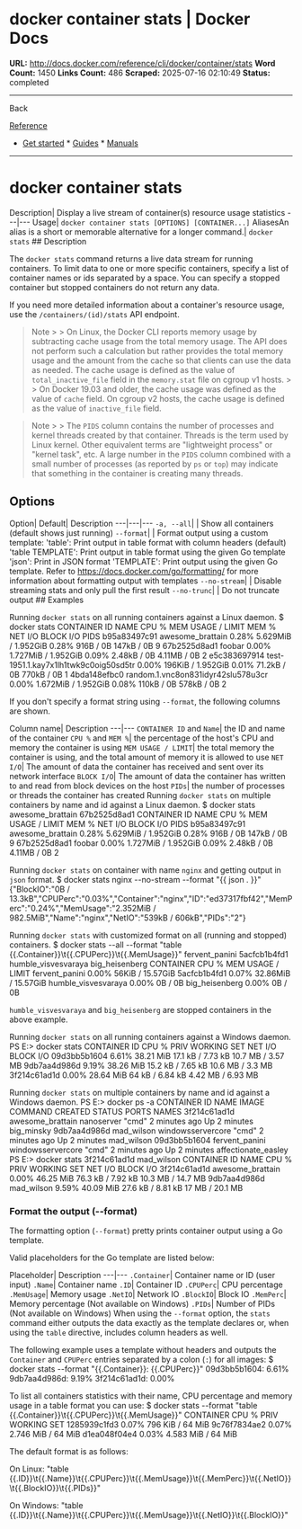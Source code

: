 # docker container stats | Docker Docs

**URL:** http://docs.docker.com/reference/cli/docker/container/stats
**Word Count:** 1450
**Links Count:** 486
**Scraped:** 2025-07-16 02:10:49
**Status:** completed

---

Back

[Reference](https://docs.docker.com/reference/)

  * [Get started](http://docs.docker.com/get-started/)   * [Guides](http://docs.docker.com/guides/)   * [Manuals](http://docs.docker.com/manuals/)

* * *

# docker container stats

Description| Display a live stream of container\(s\) resource usage statistics   ---|---   Usage| `docker container stats [OPTIONS] [CONTAINER...]`   AliasesAn alias is a short or memorable alternative for a longer command.| `docker stats`      ## Description

The `docker stats` command returns a live data stream for running containers. To limit data to one or more specific containers, specify a list of container names or ids separated by a space. You can specify a stopped container but stopped containers do not return any data.

If you need more detailed information about a container's resource usage, use the `/containers/(id)/stats` API endpoint.

> Note >  > On Linux, the Docker CLI reports memory usage by subtracting cache usage from the total memory usage. The API does not perform such a calculation but rather provides the total memory usage and the amount from the cache so that clients can use the data as needed. The cache usage is defined as the value of `total_inactive_file` field in the `memory.stat` file on cgroup v1 hosts. >  > On Docker 19.03 and older, the cache usage was defined as the value of `cache` field. On cgroup v2 hosts, the cache usage is defined as the value of `inactive_file` field.

> Note >  > The `PIDS` column contains the number of processes and kernel threads created by that container. Threads is the term used by Linux kernel. Other equivalent terms are "lightweight process" or "kernel task", etc. A large number in the `PIDS` column combined with a small number of processes \(as reported by `ps` or `top`\) may indicate that something in the container is creating many threads.

## Options

Option| Default| Description   ---|---|---   `-a, --all`| | Show all containers \(default shows just running\)   `--format`| | Format output using a custom template:   'table': Print output in table format with column headers \(default\)   'table TEMPLATE': Print output in table format using the given Go template   'json': Print in JSON format   'TEMPLATE': Print output using the given Go template.   Refer to <https://docs.docker.com/go/formatting/> for more information about formatting output with templates   `--no-stream`| | Disable streaming stats and only pull the first result   `--no-trunc`| | Do not truncate output      ## Examples

Running `docker stats` on all running containers against a Linux daemon.               $ docker stats          CONTAINER ID        NAME                                    CPU %               MEM USAGE / LIMIT     MEM %               NET I/O             BLOCK I/O           PIDS     b95a83497c91        awesome_brattain                        0.28%               5.629MiB / 1.952GiB   0.28%               916B / 0B           147kB / 0B          9     67b2525d8ad1        foobar                                  0.00%               1.727MiB / 1.952GiB   0.09%               2.48kB / 0B         4.11MB / 0B         2     e5c383697914        test-1951.1.kay7x1lh1twk9c0oig50sd5tr   0.00%               196KiB / 1.952GiB     0.01%               71.2kB / 0B         770kB / 0B          1     4bda148efbc0        random.1.vnc8on831idyr42slu578u3cr      0.00%               1.672MiB / 1.952GiB   0.08%               110kB / 0B          578kB / 0B          2     

If you don't specify a format string using `--format`, the following columns are shown.

Column name| Description   ---|---   `CONTAINER ID` and `Name`| the ID and name of the container   `CPU %` and `MEM %`| the percentage of the host's CPU and memory the container is using   `MEM USAGE / LIMIT`| the total memory the container is using, and the total amount of memory it is allowed to use   `NET I/O`| The amount of data the container has received and sent over its network interface   `BLOCK I/O`| The amount of data the container has written to and read from block devices on the host   `PIDs`| the number of processes or threads the container has created      Running `docker stats` on multiple containers by name and id against a Linux daemon.               $ docker stats awesome_brattain 67b2525d8ad1          CONTAINER ID        NAME                CPU %               MEM USAGE / LIMIT     MEM %               NET I/O             BLOCK I/O           PIDS     b95a83497c91        awesome_brattain    0.28%               5.629MiB / 1.952GiB   0.28%               916B / 0B           147kB / 0B          9     67b2525d8ad1        foobar              0.00%               1.727MiB / 1.952GiB   0.09%               2.48kB / 0B         4.11MB / 0B         2     

Running `docker stats` on container with name `nginx` and getting output in `json` format.               $ docker stats nginx --no-stream --format "{{ json . }}"     {"BlockIO":"0B / 13.3kB","CPUPerc":"0.03%","Container":"nginx","ID":"ed37317fbf42","MemPerc":"0.24%","MemUsage":"2.352MiB / 982.5MiB","Name":"nginx","NetIO":"539kB / 606kB","PIDs":"2"}     

Running `docker stats` with customized format on all \(running and stopped\) containers.               $ docker stats --all --format "table {{.Container}}\t{{.CPUPerc}}\t{{.MemUsage}}" fervent_panini 5acfcb1b4fd1 humble_visvesvaraya big_heisenberg          CONTAINER                CPU %               MEM USAGE / LIMIT     fervent_panini           0.00%               56KiB / 15.57GiB     5acfcb1b4fd1             0.07%               32.86MiB / 15.57GiB     humble_visvesvaraya      0.00%               0B / 0B     big_heisenberg           0.00%               0B / 0B     

`humble_visvesvaraya` and `big_heisenberg` are stopped containers in the above example.

Running `docker stats` on all running containers against a Windows daemon.               PS E:\> docker stats     CONTAINER ID        CPU %               PRIV WORKING SET    NET I/O             BLOCK I/O     09d3bb5b1604        6.61%               38.21 MiB           17.1 kB / 7.73 kB   10.7 MB / 3.57 MB     9db7aa4d986d        9.19%               38.26 MiB           15.2 kB / 7.65 kB   10.6 MB / 3.3 MB     3f214c61ad1d        0.00%               28.64 MiB           64 kB / 6.84 kB     4.42 MB / 6.93 MB

Running `docker stats` on multiple containers by name and id against a Windows daemon.               PS E:\> docker ps -a     CONTAINER ID        NAME                IMAGE               COMMAND             CREATED             STATUS              PORTS               NAMES     3f214c61ad1d        awesome_brattain    nanoserver          "cmd"               2 minutes ago       Up 2 minutes                            big_minsky     9db7aa4d986d        mad_wilson          windowsservercore   "cmd"               2 minutes ago       Up 2 minutes                            mad_wilson     09d3bb5b1604        fervent_panini      windowsservercore   "cmd"               2 minutes ago       Up 2 minutes                            affectionate_easley          PS E:\> docker stats 3f214c61ad1d mad_wilson     CONTAINER ID        NAME                CPU %               PRIV WORKING SET    NET I/O             BLOCK I/O     3f214c61ad1d        awesome_brattain    0.00%               46.25 MiB           76.3 kB / 7.92 kB   10.3 MB / 14.7 MB     9db7aa4d986d        mad_wilson          9.59%               40.09 MiB           27.6 kB / 8.81 kB   17 MB / 20.1 MB

### Format the output \(--format\)

The formatting option \(`--format`\) pretty prints container output using a Go template.

Valid placeholders for the Go template are listed below:

Placeholder| Description   ---|---   `.Container`| Container name or ID \(user input\)   `.Name`| Container name   `.ID`| Container ID   `.CPUPerc`| CPU percentage   `.MemUsage`| Memory usage   `.NetIO`| Network IO   `.BlockIO`| Block IO   `.MemPerc`| Memory percentage \(Not available on Windows\)   `.PIDs`| Number of PIDs \(Not available on Windows\)      When using the `--format` option, the `stats` command either outputs the data exactly as the template declares or, when using the `table` directive, includes column headers as well.

The following example uses a template without headers and outputs the `Container` and `CPUPerc` entries separated by a colon \(`:`\) for all images:               $ docker stats --format "{{.Container}}: {{.CPUPerc}}"          09d3bb5b1604: 6.61%     9db7aa4d986d: 9.19%     3f214c61ad1d: 0.00%     

To list all containers statistics with their name, CPU percentage and memory usage in a table format you can use:               $ docker stats --format "table {{.Container}}\t{{.CPUPerc}}\t{{.MemUsage}}"          CONTAINER           CPU %               PRIV WORKING SET     1285939c1fd3        0.07%               796 KiB / 64 MiB     9c76f7834ae2        0.07%               2.746 MiB / 64 MiB     d1ea048f04e4        0.03%               4.583 MiB / 64 MiB     

The default format is as follows:

On Linux:               "table {{.ID}}\t{{.Name}}\t{{.CPUPerc}}\t{{.MemUsage}}\t{{.MemPerc}}\t{{.NetIO}}\t{{.BlockIO}}\t{{.PIDs}}"     

On Windows:               "table {{.ID}}\t{{.Name}}\t{{.CPUPerc}}\t{{.MemUsage}}\t{{.NetIO}}\t{{.BlockIO}}"